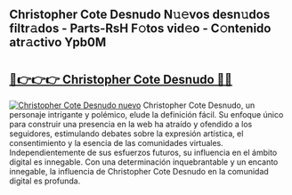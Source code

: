 ## Christopher Cote Desnudo N𝚞𝚎vos desn𝚞dos filtr𝚊dos - Parts-RsH F𝚘tos vid𝚎o - C𝚘ntenido atr𝚊ctivo Ypb0M

# <h2><a href="http://mb76fdm.tromn.icu/?c=Christopher+Cote+Desnudo">🔗👉👉👉 Christopher Cote Desnudo 🔗🔗</a></h2>

[![Christopher Cote Desnudo nuevo](https://i.imgur.com/pEAQMta.gif)](http://mb76fdm.tromn.icu/?c=Christopher+Cote+Desnudo)
Christopher Cote Desnudo, un personaje intrigante y polémico, elude la definición fácil. Su enfoque único para construir una presencia en la web ha atraído y ofendido a los seguidores, estimulando debates sobre la expresión artística, el consentimiento y la esencia de las comunidades virtuales. Independientemente de sus esfuerzos futuros, su influencia en el ámbito digital es innegable. Con una determinación inquebrantable y un encanto innegable, la influencia de Christopher Cote Desnudo en la comunidad digital es profunda.
